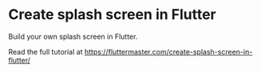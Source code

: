 # Create splash screen in Flutter

Build your own splash screen in Flutter.

Read the full tutorial at https://fluttermaster.com/create-splash-screen-in-flutter/
